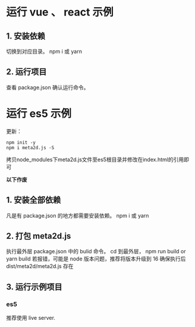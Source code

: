 # 运行 vue 、 react 示例
## 1. 安装依赖
切换到对应目录。
npm i 或 yarn

## 2. 运行项目
查看 package.json 确认运行命令。

# 运行 es5 示例

更新：
```
npm init -y
npm i meta2d.js -S
```
拷贝node_modules下meta2d.js文件至es5根目录并修改在index.html的引用即可


**以下作废**
## 1. 安装全部依赖
凡是有 package.json 的地方都需要安装依赖。
npm i 或 yarn

## 2. 打包 meta2d.js
执行最外层 package.json 中的 bulid 命令。
cd 到最外层， npm run build or yarn build
若报错，可能是 node 版本问题，推荐将版本升级到 16
确保执行后 dist/meta2d/meta2d.js 存在


## 3. 运行示例项目
### es5
推荐使用 live server.